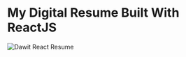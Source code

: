 # My Digital Resume Built With ReactJS

![Dawit React Resume](Resume-Sc.png?raw=true "My React JS Resume")

